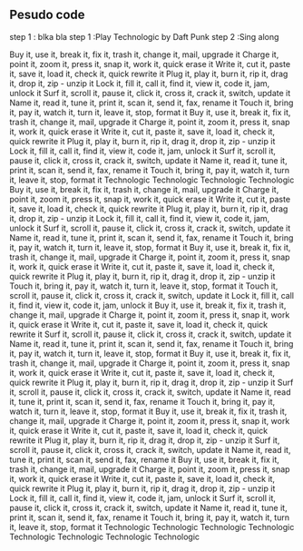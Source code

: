 ## Pesudo code

step 1 : blka bla
step 1 :Play Technologic by Daft Punk
step 2 :Sing along 

Buy it, use it, break it, fix it, trash it, change it, mail, upgrade it
Charge it, point it, zoom it, press it, snap it, work it, quick erase it
Write it, cut it, paste it, save it, load it, check it, quick rewrite it
Plug it, play it, burn it, rip it, drag it, drop it, zip - unzip it
Lock it, fill it, call it, find it, view it, code it, jam, unlock it
Surf it, scroll it, pause it, click it, cross it, crack it, switch, update it
Name it, read it, tune it, print it, scan it, send it, fax, rename it
Touch it, bring it, pay it, watch it, turn it, leave it, stop, format it
Buy it, use it, break it, fix it, trash it, change it, mail, upgrade it
Charge it, point it, zoom it, press it, snap it, work it, quick erase it
Write it, cut it, paste it, save it, load it, check it, quick rewrite it
Plug it, play it, burn it, rip it, drag it, drop it, zip - unzip it
Lock it, fill it, call it, find it, view it, code it, jam, unlock it
Surf it, scroll it, pause it, click it, cross it, crack it, switch, update it
Name it, read it, tune it, print it, scan it, send it, fax, rename it
Touch it, bring it, pay it, watch it, turn it, leave it, stop, format it
Technologic
Technologic
Technologic
Technologic
Buy it, use it, break it, fix it, trash it, change it, mail, upgrade it
Charge it, point it, zoom it, press it, snap it, work it, quick erase it
Write it, cut it, paste it, save it, load it, check it, quick rewrite it
Plug it, play it, burn it, rip it, drag it, drop it, zip - unzip it
Lock it, fill it, call it, find it, view it, code it, jam, unlock it
Surf it, scroll it, pause it, click it, cross it, crack it, switch, update it
Name it, read it, tune it, print it, scan it, send it, fax, rename it
Touch it, bring it, pay it, watch it, turn it, leave it, stop, format it
Buy it, use it, break it, fix it, trash it, change it, mail, upgrade it
Charge it, point it, zoom it, press it, snap it, work it, quick erase it
Write it, cut it, paste it, save it, load it, check it, quick rewrite it
Plug it, play it, burn it, rip it, drag it, drop it, zip - unzip it
Touch it, bring it, pay it, watch it, turn it, leave it, stop, format it
Touch it, scroll it, pause it, click it, cross it, crack it, switch, update it
Lock it, fill it, call it, find it, view it, code it, jam, unlock it
Buy it, use it, break it, fix it, trash it, change it, mail, upgrade it
Charge it, point it, zoom it, press it, snap it, work it, quick erase it
Write it, cut it, paste it, save it, load it, check it, quick rewrite it
Surf it, scroll it, pause it, click it, cross it, crack it, switch, update it
Name it, read it, tune it, print it, scan it, send it, fax, rename it
Touch it, bring it, pay it, watch it, turn it, leave it, stop, format it
Buy it, use it, break it, fix it, trash it, change it, mail, upgrade it
Charge it, point it, zoom it, press it, snap it, work it, quick erase it
Write it, cut it, paste it, save it, load it, check it, quick rewrite it
Plug it, play it, burn it, rip it, drag it, drop it, zip - unzip it
Surf it, scroll it, pause it, click it, cross it, crack it, switch, update it
Name it, read it, tune it, print it, scan it, send it, fax, rename it
Touch it, bring it, pay it, watch it, turn it, leave it, stop, format it
Buy it, use it, break it, fix it, trash it, change it, mail, upgrade it
Charge it, point it, zoom it, press it, snap it, work it, quick erase it
Write it, cut it, paste it, save it, load it, check it, quick rewrite it
Plug it, play it, burn it, rip it, drag it, drop it, zip - unzip it
Surf it, scroll it, pause it, click it, cross it, crack it, switch, update it
Name it, read it, tune it, print it, scan it, send it, fax, rename it
Buy it, use it, break it, fix it, trash it, change it, mail, upgrade it
Charge it, point it, zoom it, press it, snap it, work it, quick erase it
Write it, cut it, paste it, save it, load it, check it, quick rewrite it
Plug it, play it, burn it, rip it, drag it, drop it, zip - unzip it
Lock it, fill it, call it, find it, view it, code it, jam, unlock it
Surf it, scroll it, pause it, click it, cross it, crack it, switch, update it
Name it, read it, tune it, print it, scan it, send it, fax, rename it
Touch it, bring it, pay it, watch it, turn it, leave it, stop, format it
Technologic
Technologic
Technologic
Technologic
Technologic
Technologic
Technologic
Technologic
